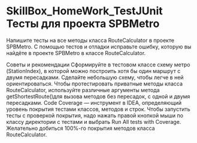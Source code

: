 # SkillBox_HomeWork_TestJUnit Тесты для проекта SPBMetro
Напишите тесты на все методы класса RouteCalculator в проекте SPBMetro.
С помощью тестов и отладки исправьте ошибку, которую вы найдёте в проекте SPBMetro в классе RouteCalculator.

Советы и рекомендации
Сформируйте в тестовом классе схему метро (StationIndex), в которой можно построить хотя бы один маршрут с двумя пересадками. Сделайте небольшую схему, чтобы легче в ней ориентироваться.
Чтобы протестировать приватные методы класса RouteCalculator, используйте различные аргументы метода getShortestRoute()для вызова методов без пересадок, с одной и двумя пересадками.
Code Coverage — инструмент в IDEA, определяющий уровень покрытия тестами классов, методов и строк. Чтобы запустить тесты с проверкой покрытия, надо нажать правой кнопкой мыши по классу директории с тестами и выбрать Run All tests with Coverage. Желательно добиться 100%-го покрытия методов класса RouteCalculator.
